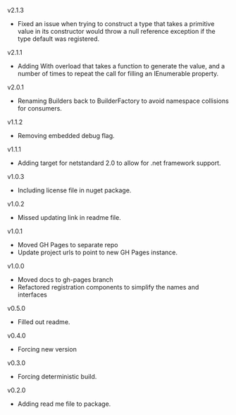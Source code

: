 v2.1.3
- Fixed an issue when trying to construct a type that takes a primitive value in its constructor would throw a null reference exception if the type default was registered.

v2.1.1
- Adding With overload that takes a function to generate the value, and a number of times to repeat the call for filling an IEnumerable property.

v2.0.1
- Renaming Builders back to BuilderFactory to avoid namespace collisions for consumers.

v1.1.2
- Removing embedded debug flag.

v1.1.1
- Adding target for netstandard 2.0 to allow for .net framework support.

v1.0.3
- Including license file in nuget package.

v1.0.2
- Missed updating link in readme file.

v1.0.1
- Moved GH Pages to separate repo
- Update project urls to point to new GH Pages instance.

v1.0.0
- Moved docs to gh-pages branch
- Refactored registration components to simplify the names and interfaces

v0.5.0
- Filled out readme.

v0.4.0
- Forcing new version

v0.3.0
- Forcing deterministic build.

v0.2.0 
- Adding read me file to package.